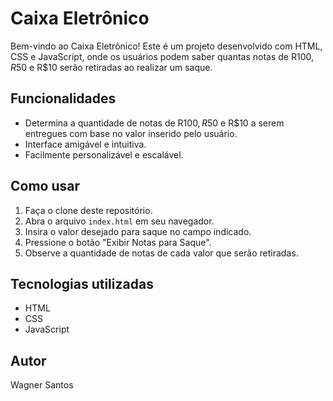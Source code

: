 # Caixa Eletrônico

Bem-vindo ao Caixa Eletrônico! Este é um projeto desenvolvido com HTML, CSS e JavaScript, 
onde os usuários podem saber quantas notas de R$100, R$50 e R$10 serão retiradas ao realizar um saque.

## Funcionalidades

- Determina a quantidade de notas de R$100, R$50 e R$10 a serem entregues com base no valor inserido pelo usuário.
- Interface amigável e intuitiva.
- Facilmente personalizável e escalável.

## Como usar

1. Faça o clone deste repositório.
2. Abra o arquivo `index.html` em seu navegador.
3. Insira o valor desejado para saque no campo indicado.
4. Pressione o botão "Exibir Notas para Saque".
5. Observe a quantidade de notas de cada valor que serão retiradas.

## Tecnologias utilizadas

- HTML
- CSS
- JavaScript

## Autor

Wagner Santos



